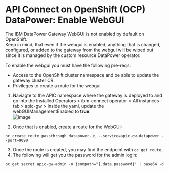 # API Connect on OpenShift (OCP) DataPower: Enable WebGUI  
  
The IBM DataPower Gateway WebGUI is not enabled by default on OpenShift.  
Keep in mind, that even if the webgui is enabled, anything that is changed, configured, or added to the gateway from the webgui will be wiped out since it is managed by the custom resource DataPower operator.  
  
To enable the webgui you must have the following pre-reqs:  
- Access to the OpenShift cluster namespace and be able to update the gateway cluster CR.  
- Privileges to create a route for the webgui.


1. Naviagte to the APIC namespace where the gateway is deployed to and go into the Installed Operators > ibm-connect operator > All instances tab > apic-gw > inside the yaml, update the webGUIManagementEnabled to **true**.  
![image](https://github.com/ibmArtifacts/OCP-DataPower-Enable-WebGUI/assets/66093865/5f4a67df-d039-421d-aa3a-c07d35d7dd71)

2. Once that is enabled, create a route for the WebGUI:  
```
oc create route passthrough datapower-ui --service=apic-gw-datapower --port=9090
```

3. Once the route is created, you may find the endpoint with `oc get route`.
4. The following will get you the password for the admin login:
```  
oc get secret apic-gw-admin -o jsonpath="{.data.password}" | base64 -d
```
